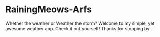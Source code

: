 # RainingMeows-Arfs
Whether the weather or Weather the storm?
Welcome to my simple, yet awesome weather app.  Check it out yourself!
Thanks for stopping by!
